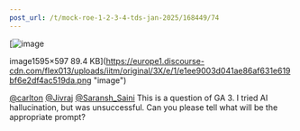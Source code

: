 ```yaml
---
post_url: /t/mock-roe-1-2-3-4-tds-jan-2025/168449/74
---
```

[![image](https://europe1.discourse-cdn.com/flex013/uploads/iitm/optimized/3X/e/1/e1ee9003d041ae86af631e619bf6e2df4ac519da_2_690x258.png)

image1595×597 89.4 KB](https://europe1.discourse-cdn.com/flex013/uploads/iitm/original/3X/e/1/e1ee9003d041ae86af631e619bf6e2df4ac519da.png "image")

[@carlton](/u/carlton) [@Jivraj](/u/jivraj) [@Saransh\_Saini](/u/saransh_saini) This is a question of GA 3. I tried AI hallucination, but was unsuccessful. Can you please tell what will be the appropriate prompt?